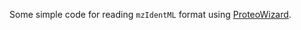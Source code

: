 Some simple code for reading `mzIdentML` format using [ProteoWizard](http://proteowizard.sourceforge.net/).
